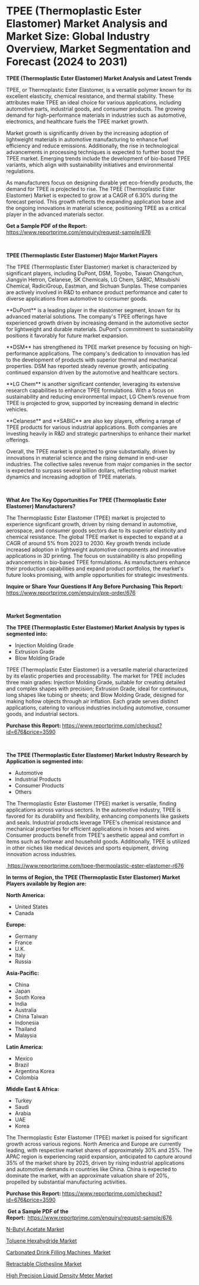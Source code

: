 <p><h1>TPEE (Thermoplastic Ester Elastomer) Market Analysis and Market Size: Global Industry Overview, Market Segmentation and Forecast (2024 to 2031)</h1></p><p><strong>TPEE (Thermoplastic Ester Elastomer) Market Analysis and Latest Trends</strong></p>
<p><p>TPEE, or Thermoplastic Ester Elastomer, is a versatile polymer known for its excellent elasticity, chemical resistance, and thermal stability. These attributes make TPEE an ideal choice for various applications, including automotive parts, industrial goods, and consumer products. The growing demand for high-performance materials in industries such as automotive, electronics, and healthcare fuels the TPEE market growth.</p><p>Market growth is significantly driven by the increasing adoption of lightweight materials in automotive manufacturing to enhance fuel efficiency and reduce emissions. Additionally, the rise in technological advancements in processing techniques is expected to further boost the TPEE market. Emerging trends include the development of bio-based TPEE variants, which align with sustainability initiatives and environmental regulations. </p><p>As manufacturers focus on designing durable yet eco-friendly products, the demand for TPEE is projected to rise. The TPEE (Thermoplastic Ester Elastomer) Market is expected to grow at a CAGR of 6.30% during the forecast period. This growth reflects the expanding application base and the ongoing innovations in material science, positioning TPEE as a critical player in the advanced materials sector.</p></p>
<p><strong>Get a Sample PDF of the Report:&nbsp;</strong> <a href="https://www.reportprime.com/enquiry/request-sample/676">https://www.reportprime.com/enquiry/request-sample/676</a></p>
<p>&nbsp;</p>
<p><strong>TPEE (Thermoplastic Ester Elastomer) Major Market Players</strong></p>
<p><p>The TPEE (Thermoplastic Ester Elastomer) market is characterized by significant players, including DuPont, DSM, Toyobo, Taiwan Changchun, Jiangyin Hetron, Celanese, SK Chemicals, LG Chem, SABIC, Mitsubishi Chemical, RadiciGroup, Eastman, and Sichuan Sunplas. These companies are actively involved in R&D to enhance product performance and cater to diverse applications from automotive to consumer goods.</p><p>**DuPont** is a leading player in the elastomer segment, known for its advanced material solutions. The company's TPEE offerings have experienced growth driven by increasing demand in the automotive sector for lightweight and durable materials. DuPont's commitment to sustainability positions it favorably for future market expansion.</p><p>**DSM** has strengthened its TPEE market presence by focusing on high-performance applications. The company's dedication to innovation has led to the development of products with superior thermal and mechanical properties. DSM has reported steady revenue growth, anticipating continued expansion driven by the automotive and healthcare sectors.</p><p>**LG Chem** is another significant contender, leveraging its extensive research capabilities to enhance TPEE formulations. With a focus on sustainability and reducing environmental impact, LG Chem’s revenue from TPEE is projected to grow, supported by increasing demand in electric vehicles.</p><p>**Celanese** and **SABIC** are also key players, offering a range of TPEE products for various industrial applications. Both companies are investing heavily in R&D and strategic partnerships to enhance their market offerings.</p><p>Overall, the TPEE market is projected to grow substantially, driven by innovations in material science and the rising demand in end-user industries. The collective sales revenue from major companies in the sector is expected to surpass several billion dollars, reflecting robust market dynamics and increasing adoption of TPEE materials.</p></p>
<p>&nbsp;</p>
<p><strong>What Are The Key Opportunities For TPEE (Thermoplastic Ester Elastomer) Manufacturers?</strong></p>
<p><p>The Thermoplastic Ester Elastomer (TPEE) market is projected to experience significant growth, driven by rising demand in automotive, aerospace, and consumer goods sectors due to its superior elasticity and chemical resistance. The global TPEE market is expected to expand at a CAGR of around 5% from 2023 to 2030. Key growth trends include increased adoption in lightweight automotive components and innovative applications in 3D printing. The focus on sustainability is also propelling advancements in bio-based TPEE formulations. As manufacturers enhance their production capabilities and expand product portfolios, the market's future looks promising, with ample opportunities for strategic investments.</p></p>
<p><strong>Inquire or Share Your Questions If Any Before Purchasing This Report:</strong> <a href="https://www.reportprime.com/enquiry/pre-order/676">https://www.reportprime.com/enquiry/pre-order/676</a></p>
<p>&nbsp;</p>
<p><strong>Market Segmentation</strong></p>
<p><strong>The TPEE (Thermoplastic Ester Elastomer) Market Analysis by types is segmented into:</strong></p>
<p><ul><li>Injection Molding Grade</li><li>Extrusion Grade</li><li>Blow Molding Grade</li></ul></p>
<p><p>TPEE (Thermoplastic Ester Elastomer) is a versatile material characterized by its elastic properties and processability. The market for TPEE includes three main grades: Injection Molding Grade, suitable for creating detailed and complex shapes with precision; Extrusion Grade, ideal for continuous, long shapes like tubing or sheets; and Blow Molding Grade, designed for making hollow objects through air inflation. Each grade serves distinct applications, catering to various industries including automotive, consumer goods, and industrial sectors.</p></p>
<p><strong>Purchase this Report:&nbsp;</strong><a href="https://www.reportprime.com/checkout?id=676&price=3590">https://www.reportprime.com/checkout?id=676&price=3590</a></p>
<p>&nbsp;</p>
<p><strong>The TPEE (Thermoplastic Ester Elastomer) Market Industry Research by Application is segmented into:</strong></p>
<p><ul><li>Automotive</li><li>Industrial Products</li><li>Consumer Products</li><li>Others</li></ul></p>
<p><p>The Thermoplastic Ester Elastomer (TPEE) market is versatile, finding applications across various sectors. In the automotive industry, TPEE is favored for its durability and flexibility, enhancing components like gaskets and seals. Industrial products leverage TPEE's chemical resistance and mechanical properties for efficient applications in hoses and wires. Consumer products benefit from TPEE's aesthetic appeal and comfort in items such as footwear and household goods. Additionally, TPEE is utilized in other niches like medical devices and sports equipment, driving innovation across industries.</p></p>
<p><a href="https://www.reportprime.com/tpee-thermoplastic-ester-elastomer-r676">&nbsp;https://www.reportprime.com/tpee-thermoplastic-ester-elastomer-r676</a></p>
<p><strong>In terms of Region, the TPEE (Thermoplastic Ester Elastomer) Market Players available by Region are:</strong></p>
<p>
    <p> <strong> North America: </strong>
        <ul>
            <li>United States</li>
            <li>Canada</li>
        </ul>
        </p> 
    <p> <strong> Europe: </strong>
        <ul>
            <li>Germany</li>
            <li>France</li>
            <li>U.K.</li>
            <li>Italy</li>
            <li>Russia</li>
        </ul>
        </p> 
    <p> <strong> Asia-Pacific: </strong>
        <ul>
            <li>China</li>
            <li>Japan</li>
            <li>South Korea</li>
            <li>India</li>
            <li>Australia</li>
            <li>China Taiwan</li>
            <li>Indonesia</li>
            <li>Thailand</li>
            <li>Malaysia</li>
        </ul>
        </p> 
    <p> <strong> Latin America: </strong>
        <ul>
            <li>Mexico</li>
            <li>Brazil</li>
            <li>Argentina Korea</li>
            <li>Colombia</li>
        </ul>
        </p> 
    <p> <strong> Middle East & Africa: </strong>
        <ul>
            <li>Turkey</li>
            <li>Saudi</li>
            <li>Arabia</li>
            <li>UAE</li>
            <li>Korea</li>
        </ul>
    </p>
    </p>
<p><p>The Thermoplastic Ester Elastomer (TPEE) market is poised for significant growth across various regions. North America and Europe are currently leading, with respective market shares of approximately 30% and 25%. The APAC region is experiencing rapid expansion, anticipated to capture around 35% of the market share by 2025, driven by rising industrial applications and automotive demands in countries like China. China is expected to dominate the market, with an approximate valuation share of 20%, propelled by substantial manufacturing activities.</p></p>
<p><strong>Purchase this Report: </strong><a href="https://www.reportprime.com/checkout?id=676&price=3590">https://www.reportprime.com/checkout?id=676&price=3590</a></p>
<p>&nbsp;<strong>Get a Sample PDF of the Report:&nbsp;&nbsp;</strong><a href="https://www.reportprime.com/enquiry/request-sample/676">https://www.reportprime.com/enquiry/request-sample/676</a></p>
<p><strong></strong></p>
<p><p><a href="https://www.linkedin.com/pulse/global-market-pulse-trends-growth-analysis-n-butyl-acetate-forecasted-o4zge?trackingId=LulMqhEIR2Gn21k46q6Gpw%3D%3D">N-Butyl Acetate Market</a></p><p><a href="https://issuu.com/reportprime-2/docs/toluene-hexahydride-market-size-2030.pptx">Toluene Hexahydride Market</a></p><p><a href="https://medium.com/@djjdj3773/global-carbonated-drink-filling-machines-market-exploring-market-share-market-trends-and-future-9802b65e9d2a">Carbonated Drink Filling Machines  Market</a></p><p><a href="https://issuu.com/reportprime-2/docs/retractable-clothesline-market-size_8c46b14190829e">Retractable Clothesline Market</a></p><p><a href="https://www.linkedin.com/pulse/global-perspectives-high-precision-liquid-density-meter-market-5ibyf?trackingId=r1iQnkvXTE%2Btlglj9dxdaQ%3D%3D">High Precision Liquid Density Meter Market</a></p></p>